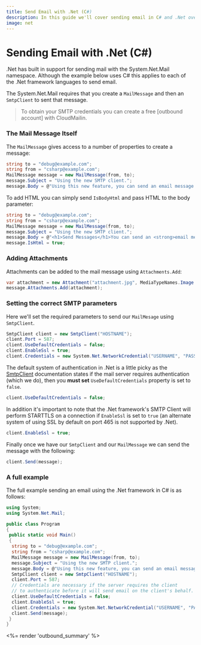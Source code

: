 ```yaml
---
title: Send Email with .Net (C#)
description: In this guide we'll cover sending email in C# and .Net over SMTP with CloudMailin's SMTP settings.
image: net
---
```


# Sending Email with .Net (C#)

.Net has built in support for sending mail with the System.Net.Mail namespace. Although the example
below uses C# this applies to each of the .Net framework languages to send email.

The System.Net.Mail requires that you create a `MailMessage` and then an `SmtpClient` to sent that
message.

> To obtain your SMTP credentials you can create a free [outbound account] with CloudMailin.

### The Mail Message Itself

The `MailMessage` gives access to a number of properties to create a message:

```c#
string to = "debug@example.com";
string from = "csharp@example.com";
MailMessage message = new MailMessage(from, to);
message.Subject = "Using the new SMTP client.";
message.Body = @"Using this new feature, you can send an email message from an application very easily.";
```

To add HTML you can simply send `IsBodyHtml` and pass HTML to the body parameter:

```c#
string to = "debug@example.com";
string from = "csharp@example.com";
MailMessage message = new MailMessage(from, to);
message.Subject = "Using the new SMTP client.";
message.Body = @"<h1>Send Messages</h1>You can send an <strong>email message</strong>.";
message.IsHtml = true;
```

### Adding Attachments

Attachments can be added to the mail message using `Attachments.Add`:

```c#
var attachment = new Attachment("attachment.jpg", MediaTypeNames.Image.Jpeg);
message.Attachments.Add(attachment);
```

### Setting the correct SMTP parameters

Here we'll set the required parameters to send our `MailMesage` using `SmtpClient`.

```c#
SmtpClient client = new SmtpClient("HOSTNAME");
client.Port = 587;
client.UseDefaultCredentials = false;
client.EnableSsl = true;
client.Credentials = new System.Net.NetworkCredential("USERNAME", "PASSWORD")
```

The default system of authentication in .Net is a little picky as the [SmtpClient] documentation
states if the mail server requires authentication (which we do), then you **must set**
`UseDefaultCredentials` property is set to `false`.

```c#
client.UseDefaultCredentials = false;
```

In addition it's important to note that the .Net framework's SMTP Client will perform STARTTLS on
a connection if `EnableSsl` is set to `true` (an alternate system of using SSL by default on port
465 is not supported by .Net).

```c#
client.EnableSsl = true;
```

Finally once we have our `SmtpClient` and our `MailMessage` we can send the message with the
following:

```c#
client.Send(message);
```

### A full example

The full example sending an email using the .Net framework in C# is as follows:

```c#
using System;
using System.Net.Mail;

public class Program
{
 public static void Main()
 {
  string to = "debug@example.com";
  string from = "csharp@example.com";
  MailMessage message = new MailMessage(from, to);
  message.Subject = "Using the new SMTP client.";
  message.Body = @"Using this new feature, you can send an email message from an application very easily.";
  SmtpClient client = new SmtpClient("HOSTNAME");
  client.Port = 587;
  // Credentials are necessary if the server requires the client
  // to authenticate before it will send email on the client's behalf.
  client.UseDefaultCredentials = false;
  client.EnableSsl = true;
  client.Credentials = new System.Net.NetworkCredential("USERNAME", "PASSWORD")
  client.Send(message);
 }
}
```

<%= render 'outbound_summary' %>

[SmtpClient]: https://learn.microsoft.com/en-us/dotnet/api/system.net.mail.smtpclient.credentials?view=netcore-3.1
